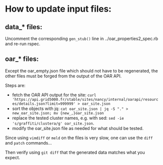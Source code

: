 How to update input files:
==========================

data_* files:
-------------
Uncomment the corresponding `gen_stub()` line in ../oar_properties2_spec.rb and re-run rspec.

oar_* files:
------------
Except the oar_empty.json file which should not have to be regenerated, the other files must be forged from the output of the OAR API.

Steps are:
- fetch the OAR API output for the site: `curl 'https://api.grid5000.fr/stable/sites/nancy/internal/oarapi/resources/details.json?limit=999999' > oar_site.json`
- sort the objects with jq: `cat oar_site.json | jq -S "." > new_oar_site.json; mv {new_,}oar_site.json`
- replace the tested cluster names, e.g. with sed: `sed -ie 's/graffiti/clustera/g' oar_site.json`.
- modify the oar_site.json file as needed for what should be tested.

Since using `vimdiff` or `meld` on the files is very slow, one can use the `diff` and `patch` commands...

Then verify using `git diff` that the generated data matches what you expect.
